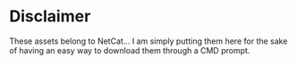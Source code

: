 # Disclaimer

These assets belong to NetCat... I am simply putting them here for the sake of having an easy way to download them through a CMD prompt.

